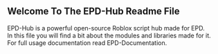 ## Welcome To The EPD-Hub Readme File

EPD-Hub is a powerful open-source Roblox script hub made for EPD.</br>
In this file you will find a bit about the modules and libraries made for it.</br>
For full usage documentation read EPD-Documentation.</br>